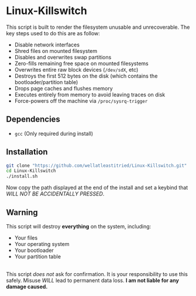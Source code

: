 # Linux-Killswitch

This script is built to render the filesystem unusable and unrecoverable. The key steps used to do this are as follow:
- Disable network interfaces
- Shred files on mounted filesystem
- Disables and overwrites swap partitions
- Zero-fills remaining free space on mounted filesystems
- Overwrites entire raw block devices (`/dev/sdX`, etc)
- Destroys the first 512 bytes on the disk (which contains the bootloader/partition table)
- Drops page caches and flushes memory
- Executes entirely from memory to avoid leaving traces on disk
- Force-powers off the machine via `/proc/sysrq-trigger`

## Dependencies
- `gcc` (Only required during install)


## Installation
```bash
git clone "https://github.com/wellatleastitried/Linux-Killswitch.git"
cd Linux-Killswitch
./install.sh
```
Now copy the path displayed at the end of the install and set a keybind that *WILL NOT BE ACCIDENTALLY PRESSED*.

## Warning
This script will destroy **everything** on the system, including:
- Your files
- Your operating system
- Your bootloader
- Your partition table</br></br>

This script *does not* ask for confirmation. It is your responsibility to use this safely. Misuse *WILL* lead to permanent data loss.
**I am not liable for any damage caused.**

